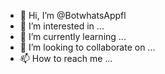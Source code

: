 - 👋 Hi, I’m @BotwhatsAppfl
- 👀 I’m interested in ...
- 🌱 I’m currently learning ...
- 💞️ I’m looking to collaborate on ...
- 📫 How to reach me ...

<!---
BotwhatsAppfl/BotwhatsAppfl is a ✨ special ✨ repository because its `README.md` (this file) appears on your GitHub profile.
You can click the Preview link to take a look at your changes.
--->

